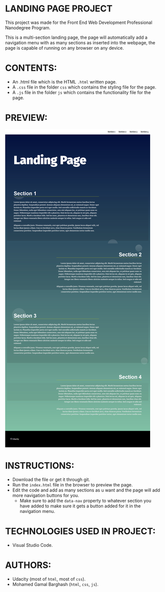 # LANDING PAGE PROJECT
This project was made for the Front End Web Development Professional Nanodegree Program.

This is a multi-section landing page, the page will automatically add a navigation menu with as many sections as inserted into the webpage, the page is capable of running on any browser on any device.

# CONTENTS:

- An .html file which is the HTML `.html` written page.
- A `.css` file in the folder `css` which contains the styling file for the page.
- A `.js` file in the folder `js` which contains the functionality file for the page.

# PREVIEW:
![Output](https://github.com/MohamedGamalBarghash/Landing_Page/blob/main/Screenshots/Page.jpg)

# INSTRUCTIONS:

- Download the file or get it through git.
- Run the `index.html` file in the browser to preview the page.
- Edit the code and add as many sections as u want and the page will add more navigation buttons for you.
    - Make sure to add the `data-nav` property to whatever section you have added to make sure it gets a button added   for it in the navigation menu.

# TECHNOLOGIES USED IN PROJECT:
- Visual Studio Code.

# AUTHORS:
- Udacity (most of `html`, most of `css`).
- Mohamed Gamal Barghash (`html`, `css`, `js`).

